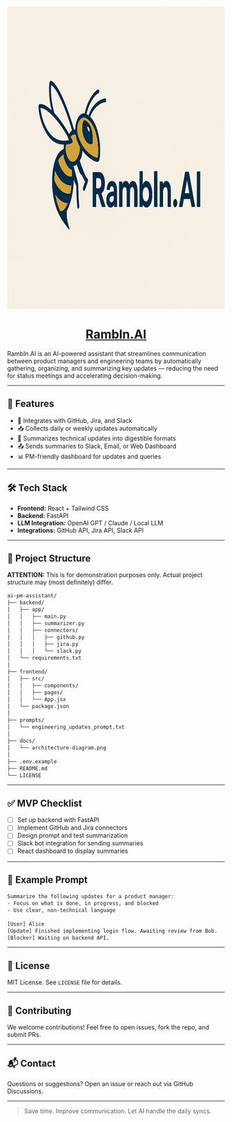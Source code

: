 <div align="center">
  <picture>
    <!-- <source srcset="https://raw.githubusercontent.com/Rambln-AI/.github/refs/heads/main/profile/images/ramblnAI_full_logo.png" media="(prefers-color-scheme: dark)"/> -->
    <img src="https://raw.githubusercontent.com/Rambln-AI/.github/refs/heads/main/profile/images/ramblnAI_full_logo.png" alt="Rambln.AI Logo" height=700 width=1000 />
  </picture>

  <h1>
    <a href="https://github.com/Rambln-AI">
      Rambln.AI
    </a>
  </h1>
</div>


Rambln.AI is an AI-powered assistant that streamlines communication between product managers and engineering teams by automatically gathering, organizing, and summarizing key updates — reducing the need for status meetings and accelerating decision-making.

---

## 🚀 Features

- 🔌 Integrates with GitHub, Jira, and Slack
- 📥 Collects daily or weekly updates automatically
- 🧠 Summarizes technical updates into digestible formats
- 📤 Sends summaries to Slack, Email, or Web Dashboard
- 📊 PM-friendly dashboard for updates and queries

---

## 🛠️ Tech Stack

- **Frontend:** React + Tailwind CSS
- **Backend:** FastAPI
- **LLM Integration:** OpenAI GPT / Claude / Local LLM
- **Integrations:** GitHub API, Jira API, Slack API

---

## 📁 Project Structure

**ATTENTION:** This is for demonstration purposes only. Actual project structure may (most definitely) differ.
```
ai-pm-assistant/
├── backend/
│   ├── app/
│   │   ├── main.py
│   │   ├── summarizer.py
│   │   ├── connectors/
│   │   │   ├── github.py
│   │   │   ├── jira.py
│   │   │   └── slack.py
│   └── requirements.txt
│
├── frontend/
│   ├── src/
│   │   ├── components/
│   │   ├── pages/
│   │   └── App.jsx
│   └── package.json
│
├── prompts/
│   └── engineering_updates_prompt.txt
│
├── docs/
│   └── architecture-diagram.png
│
├── .env.example
├── README.md
└── LICENSE
```

---

## ✅ MVP Checklist

- [ ] Set up backend with FastAPI
- [ ] Implement GitHub and Jira connectors
- [ ] Design prompt and test summarization
- [ ] Slack bot integration for sending summaries
- [ ] React dashboard to display summaries

---

## 📌 Example Prompt

```text
Summarize the following updates for a product manager:
- Focus on what is done, in progress, and blocked
- Use clear, non-technical language

[User] Alice
[Update] Finished implementing login flow. Awaiting review from Bob.
[Blocker] Waiting on backend API.
```

---

## 📜 License

MIT License. See `LICENSE` file for details.

---

## 🙌 Contributing

We welcome contributions! Feel free to open issues, fork the repo, and submit PRs.

---

## 📬 Contact

Questions or suggestions? Open an issue or reach out via GitHub Discussions.

---

> Save time. Improve communication. Let AI handle the daily syncs.
